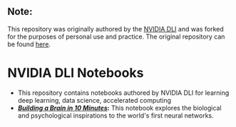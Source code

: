 ## Note: 

This repository was originally authored by the [NVIDIA DLI](https://nvidia.com/dli) 
and was forked for the purposes of personal use and practice. 
The original repository can be found [here](https://github.com/NVDLI/notebooks). 



# NVIDIA DLI Notebooks

- This repository contains notebooks authored by NVIDIA DLI for learning deep learning, data science, 
 accelerated computing
- **[_Building a Brain in 10 Minutes_](https://github.com/NVDLI/notebooks/tree/master/building-a-brain):** This notebook explores the biological and psychological inspirations to the world's first neural networks.

